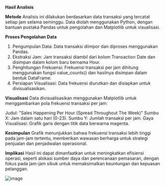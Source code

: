 **Hasil Analisis**

**Metode**
Analisis ini dilakukan berdasarkan data transaksi yang tercatat setiap jam selama seminggu. Data diolah menggunakan Python, dengan bantuan pustaka Pandas untuk pengolahan dan Matplotlib untuk visualisasi.

**Proses Pengolahan Data**

1. Pengumpulan Data: Data transaksi diimpor dan diproses menggunakan Pandas.
2. Ekstraksi Jam: Jam transaksi diambil dari kolom Transaction Date dan disimpan dalam kolom baru bernama Hour.
3. Penghitungan Frekuensi: Frekuensi transaksi per jam dihitung menggunakan fungsi value_counts() dan hasilnya disimpan dalam bentuk DataFrame.
4. Persiapan Visualisasi: Data frekuensi diurutkan dan disiapkan untuk divisualisasikan.

**Visualisasi**
Data divisualisasikan menggunakan Matplotlib untuk menggambarkan pola frekuensi transaksi per jam:

Judul: "Sales Happening Per Hour (Spread Throughout The Week)"
Sumbu X: Jam dalam satu hari (0-23).
Sumbu Y: Jumlah transaksi per jam.
Gaya Visualisasi: Grafik garis dengan titik data berwarna magenta.

**Kesimpulan**
Grafik menunjukkan bahwa frekuensi transaksi lebih tinggi pada jam-jam tertentu, memberikan wawasan berharga untuk strategi penjualan dan penjadwalan operasional.

**Implikasi**
Hasil ini dapat dimanfaatkan untuk meningkatkan efisiensi operasi, seperti alokasi sumber daya dan perencanaan pemasaran, dengan fokus pada jam-jam sibuk untuk memaksimalkan keuntungan dan kepuasan pelanggan.

![image](https://github.com/user-attachments/assets/3754d837-cb1e-4af4-bbed-fba5cc8d0a50)
